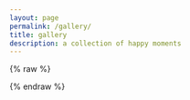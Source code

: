 ```yaml
---
layout: page
permalink: /gallery/
title: gallery
description: a collection of happy moments
---
```


<div id="instafeed">
</div>

{% raw %}
<script type="text/javascript">
  var userFeed = new Instafeed({
    get: 'user',
    userId: '709888312',
    accessToken: '709888312.1677ed0.643556082f774753907aefb0c411681a',
    template: '<div class="thumbnail">{{location}}<br/>{{caption}}<br/>&hearts; {{likes}}<a href="{{link}}" target="_blank"><img src="{{image}}" /></div>',
    limit: 300,
  });
  userFeed.run();
</script>
{% endraw %}
